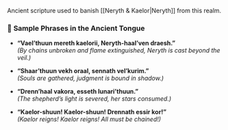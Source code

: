 Ancient scripture used to banish [[Neryth & Kaelor|Neryth]] from this realm.

### 📜 **Sample Phrases in the Ancient Tongue**

- **“Vael’thuun mereth kaelorii, Neryth-haal’ven draesh.”**  
    _(By chains unbroken and flame extinguished, Neryth is cast beyond the veil.)_
    
- **“Shaar’thuun vekh oraal, sennath vel’kurim.”**  
    _(Souls are gathered, judgment is bound in shadow.)_
    
- **“Drenn’haal vakora, esseth lunari’thuun.”**  
    _(The shepherd’s light is severed, her stars consumed.)_
    
- **“Kaelor-shuun! Kaelor-shuun! Drennath essir kor!”**  
    _(Kaelor reigns! Kaelor reigns! All must be chained!)_